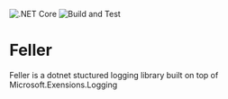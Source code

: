![.NET Core](https://github.com/matth0x1/Feller/workflows/.NET%20Core/badge.svg?branch=master)
![Build and Test](https://github.com/matth0x1/Feller/workflows/tests/badge.svg?branch=master)
# Feller
Feller is a dotnet stuctured logging library built on top of Microsoft.Exensions.Logging
